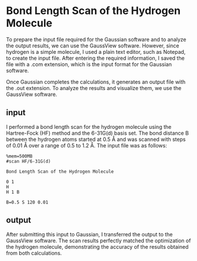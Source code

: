 # Bond Length Scan of the Hydrogen Molecule

To prepare the input file required for the Gaussian software and to analyze the output results, we can use the GaussView software. However, since hydrogen is a simple molecule, I used a plain text editor, such as Notepad, to create the input file. After entering the required information, I saved the file with a .com extension, which is the input format for the Gaussian software.

Once Gaussian completes the calculations, it generates an output file with the .out extension. To analyze the results and visualize them, we use the GaussView software.
## input
I performed a bond length scan for the hydrogen molecule using the Hartree-Fock (HF) method and the 6-31G(d) basis set. The bond distance B between the hydrogen atoms started at 0.5 Å and was scanned with steps of 0.01 Å over a range of 0.5 to 1.2 Å. The input file was as follows:
```
%mem=500MB
#scan HF/6-31G(d)

Bond Length Scan of the Hydrogen Molecule

0 1
H
H 1 B

B=0.5 S 120 0.01
```
## output
After submitting this input to Gaussian, I transferred the output to the 
GaussView software. The scan results perfectly matched the 
optimization of the hydrogen molecule, demonstrating the accuracy of 
the results obtained from both calculations.
